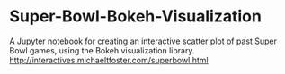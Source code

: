 # Super-Bowl-Bokeh-Visualization
A Jupyter notebook for creating an interactive scatter plot of past Super Bowl games, using the Bokeh visualization library. 
http://interactives.michaeltfoster.com/superbowl.html
